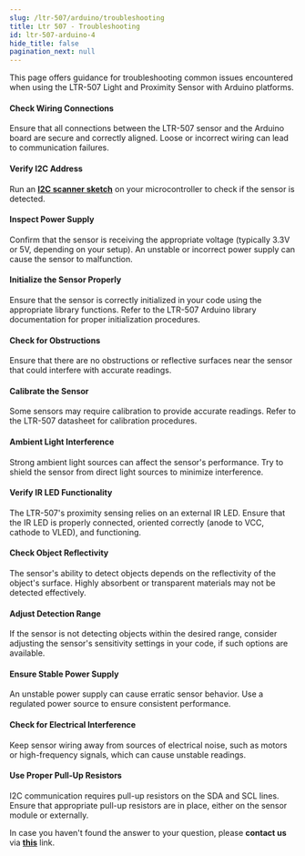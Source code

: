 ```yaml
---
slug: /ltr-507/arduino/troubleshooting
title: Ltr 507 - Troubleshooting
id: ltr-507-arduino-4
hide_title: false
pagination_next: null
---
```


This page offers guidance for troubleshooting common issues encountered when using the LTR-507 Light and Proximity Sensor with Arduino platforms.

<ExpandableSection title="Sensor Not Responding or Providing Readings">

#### Check Wiring Connections
Ensure that all connections between the LTR-507 sensor and the Arduino board are secure and correctly aligned. Loose or incorrect wiring can lead to communication failures.

#### Verify I2C Address
Run an [**I2C scanner sketch**](https://github.com/SolderedElectronics/Soldered-Hacky-Codes/tree/main/I2C_Scanner) on your microcontroller to check if the sensor is detected.

#### Inspect Power Supply
Confirm that the sensor is receiving the appropriate voltage (typically 3.3V or 5V, depending on your setup). An unstable or incorrect power supply can cause the sensor to malfunction.

#### Initialize the Sensor Properly
Ensure that the sensor is correctly initialized in your code using the appropriate library functions. Refer to the LTR-507 Arduino library documentation for proper initialization procedures.

</ExpandableSection> 

<ExpandableSection title="Inaccurate Light or Proximity Readings">

#### Check for Obstructions
Ensure that there are no obstructions or reflective surfaces near the sensor that could interfere with accurate readings.

#### Calibrate the Sensor
Some sensors may require calibration to provide accurate readings. Refer to the LTR-507 datasheet for calibration procedures.

#### Ambient Light Interference
Strong ambient light sources can affect the sensor's performance. Try to shield the sensor from direct light sources to minimize interference.

</ExpandableSection>

<ExpandableSection title="Proximity Sensor Not Detecting Objects">

#### Verify IR LED Functionality
The LTR-507's proximity sensing relies on an external IR LED. Ensure that the IR LED is properly connected, oriented correctly (anode to VCC, cathode to VLED), and functioning.

#### Check Object Reflectivity
The sensor's ability to detect objects depends on the reflectivity of the object's surface. Highly absorbent or transparent materials may not be detected effectively.

#### Adjust Detection Range
If the sensor is not detecting objects within the desired range, consider adjusting the sensor's sensitivity settings in your code, if such options are available.

</ExpandableSection>

<ExpandableSection title="Intermittent or Unstable Readings">

#### Ensure Stable Power Supply
An unstable power supply can cause erratic sensor behavior. Use a regulated power source to ensure consistent performance.

#### Check for Electrical Interference
Keep sensor wiring away from sources of electrical noise, such as motors or high-frequency signals, which can cause unstable readings.

#### Use Proper Pull-Up Resistors
I2C communication requires pull-up resistors on the SDA and SCL lines. Ensure that appropriate pull-up resistors are in place, either on the sensor module or externally.

</ExpandableSection>

<InfoBox>In case you haven't found the answer to your question, please **contact us** via [**this**](https://soldered.com/contact/) link.</InfoBox>